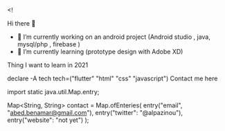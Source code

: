 

<!

 Hi there 👋

- 🔭 I’m currently working on an android project (Android studio , java,  mysql/php , firebase ) 
- 🌱 I’m currently learning (prototype design with Adobe XD) 


Thing I want to learn in 2021

declare -A tech
tech=("flutter" "html" "css" "javascript")
Contact me here

import static java.util.Map.entry;

Map<String, String> contact = Map.ofEnteries(
    entry("email", "abed.benamar@gmail.com"),
    entry("twitter": "@alpazinou"),
    entry("website": "not yet")
);

